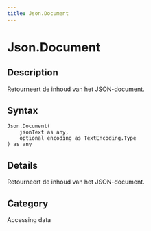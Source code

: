 ```yaml
---
title: Json.Document
---
```


# Json.Document


## Description

Retourneert de inhoud van het JSON-document.


## Syntax

```powerquery
Json.Document(
    jsonText as any,
    optional encoding as TextEncoding.Type
) as any
```


## Details

Retourneert de inhoud van het JSON-document.



## Category
Accessing data
